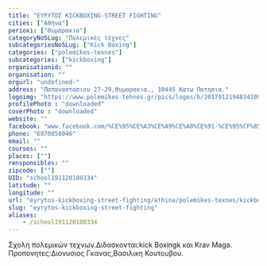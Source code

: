 ```yaml
---
title: "ΕΥΡΥΤΟΣ KICKBOXING-STREET FIGHTING"
cities: ["Αθήνα"]
perioxi: ["Θυμαρακια"]
categoryNoSLug: "Πολεμικές τέχνες"
subcategoriesNoSLug: ["Kick Boxing"]
categories: ["polemikes-texnes"]
subcategories: ["kickboxing"]
organisationid: ""
organisation: ""
orgurl: "undefined-"
address: "Παπαναστασιου 27-29,Θυμαρακια., 10445 Κατω Πατησια."
logoimg: "https://www.polemikes-tehnes.gr/pics/logos/b/2017912194834109.jpg"
profilePhoto : "downloaded"
coverPhoto : "downloaded"
website: ""
facebook: "www.facebook.com/%CE%95%CE%A3%CE%A9%CE%A0%CE%91-%CE%95%CF%85%CF%81%CF%85%CF%84%CE%BF%CF%82-kick-boxing-1717194748560239/"
phone: "6970858046"
email: ""
courses: ""
places: [""]
rensponsibles: ""
zipcode: [""]
UID: "school191120180334"
latitude: ""
longitude: ""
url: "eyrytos-kickboxing-street-fighting/athina/polemikes-texnes/kickboxing"
slug: "eyrytos-kickboxing-street-fighting"
aliases:
    - /school191120180334
---
```



Σχολή πολεμικών τεχνων.Διδασκονται:kick Boxingk και Krav Maga. Προπονητες:Διονυσιος Γκανας,Βασιλικη Κουτουβου.

